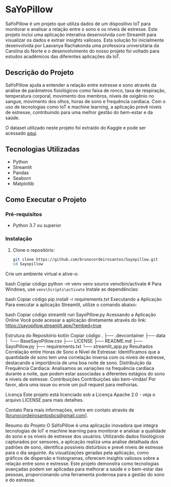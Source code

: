 # SaYoPillow

SaYoPillow é um projeto que utiliza dados de um dispositivo IoT para monitorar e analisar a relação entre o sono e os níveis de estresse. Este projeto inclui uma aplicação interativa desenvolvida com Streamlit para visualizar os dados e extrair insights valiosos. Esta solução foi inicialmente desenvolvida por Laavanya Rachakonda uma professora universitária da Carolina do Norte e o desenvolvimento do nosso projeto foi voltado para estudos acadêmicos das diferentes aplicações da IoT.

## Descrição do Projeto

SaYoPillow ajuda a entender a relação entre estresse e sono através da análise de parâmetros fisiológicos como faixa de ronco, taxa de respiração, temperatura corporal, movimento dos membros, níveis de oxigênio no sangue, movimento dos olhos, horas de sono e frequência cardíaca. Com o uso de tecnologias como IoT e machine learning, a aplicação prevê níveis de estresse, contribuindo para uma melhor gestão do bem-estar e da saúde.

O dataset utilizado neste projeto foi extraído do Kaggle e pode ser acessado [aqui](https://www.kaggle.com/datasets/laavanya/human-stress-detection-in-and-through-sleep).

## Tecnologias Utilizadas

- Python
- Streamlit
- Pandas
- Seaborn
- Matplotlib

## Como Executar o Projeto

### Pré-requisitos

- Python 3.7 ou superior

### Instalação

1. Clone o repositório:
   ```bash
   git clone https://github.com/brunocordeirosantos/Sayopillow.git
   cd Sayopillow
Crie um ambiente virtual e ative-o:

bash
Copiar código
python -m venv venv
source venv/bin/activate # Para Windows, use `venv\Scripts\activate`
Instale as dependências:

bash
Copiar código
pip install -r requirements.txt
Executando a Aplicação
Para executar a aplicação Streamlit, utilize o comando abaixo:

bash
Copiar código
streamlit run SayoPillow.py
Acessando a Aplicação Online
Você pode acessar a aplicação diretamente através do link:
https://sayopillow.streamlit.app/?embed=true

Estrutura do Repositório
kotlin
Copiar código
.
├── .devcontainer
├── data
│   └── BaseSayoPillow.csv
├── LICENSE
├── README.md
├── SayoPillow.py
├── requirements.txt
└── streamlit_app.py
Resultados
Correlação entre Horas de Sono e Nível de Estresse: Identificamos que a quantidade de sono tem uma correlação inversa com os níveis de estresse, destacando a importância de uma boa noite de sono.
Distribuição da Frequência Cardíaca: Analisamos as variações na frequência cardíaca durante a noite, que podem estar associadas a diferentes estágios do sono e níveis de estresse.
Contribuições
Contribuições são bem-vindas! Por favor, abra uma issue ou envie um pull request para melhorias.

Licença
Este projeto está licenciado sob a Licença Apache 2.0 - veja o arquivo LICENSE para mais detalhes.

Contato
Para mais informações, entre em contato através de [brunocordeirosantosbcs@gmail.com].

Resumo do Projeto
O SaYoPillow é uma aplicação inovadora que integra tecnologias de IoT e machine learning para monitorar e analisar a qualidade do sono e os níveis de estresse dos usuários. Utilizando dados fisiológicos capturados por sensores, a aplicação realiza uma análise detalhada dos padrões de sono, identifica possíveis distúrbios e prevê níveis de estresse para o dia seguinte. As visualizações geradas pela aplicação, como gráficos de dispersão e histogramas, oferecem insights valiosos sobre a relação entre sono e estresse. Este projeto demonstra como tecnologias avançadas podem ser aplicadas para melhorar a saúde e o bem-estar das pessoas, proporcionando uma ferramenta poderosa para a gestão do sono e do estresse.
